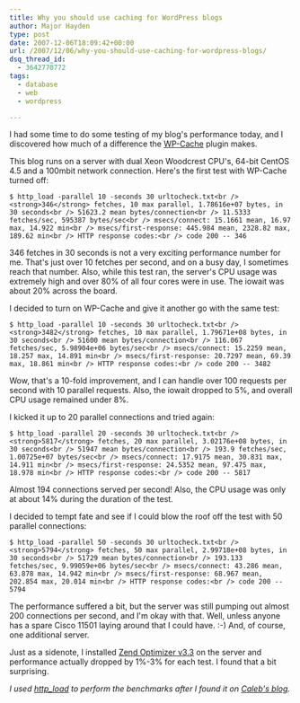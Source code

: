 ```yaml
---
title: Why you should use caching for WordPress blogs
author: Major Hayden
type: post
date: 2007-12-06T18:09:42+00:00
url: /2007/12/06/why-you-should-use-caching-for-wordpress-blogs/
dsq_thread_id:
  - 3642770772
tags:
  - database
  - web
  - wordpress

---
```

I had some time to do some testing of my blog's performance today, and I discovered how much of a difference the [WP-Cache][1] plugin makes.

This blog runs on a server with dual Xeon Woodcrest CPU's, 64-bit CentOS 4.5 and a 100mbit network connection. Here's the first test with WP-Cache turned off:

`$ http_load -parallel 10 -seconds 30 urltocheck.txt<br />
<strong>346</strong> fetches, 10 max parallel, 1.78616e+07 bytes, in 30 seconds<br />
51623.2 mean bytes/connection<br />
11.5333 fetches/sec, 595387 bytes/sec<br />
msecs/connect: 15.1661 mean, 16.97 max, 14.922 min<br />
msecs/first-response: 445.984 mean, 2328.82 max, 189.62 min<br />
HTTP response codes:<br />
  code 200 -- 346`

346 fetches in 30 seconds is not a very exciting performance number for me. That's just over 10 fetches per second, and on a busy day, I sometimes reach that number. Also, while this test ran, the server's CPU usage was extremely high and over 80% of all four cores were in use. The iowait was about 20% across the board.

I decided to turn on WP-Cache and give it another go with the same test:

`$ http_load -parallel 10 -seconds 30 urltocheck.txt<br />
<strong>3482</strong> fetches, 10 max parallel, 1.79671e+08 bytes, in 30 seconds<br />
51600 mean bytes/connection<br />
116.067 fetches/sec, 5.98904e+06 bytes/sec<br />
msecs/connect: 15.2259 mean, 18.257 max, 14.891 min<br />
msecs/first-response: 20.7297 mean, 69.39 max, 18.861 min<br />
HTTP response codes:<br />
  code 200 -- 3482`

Wow, that's a 10-fold improvement, and I can handle over 100 requests per second with 10 parallel requests. Also, the iowait dropped to 5%, and overall CPU usage remained under 8%.

I kicked it up to 20 parallel connections and tried again:

`$ http_load -parallel 20 -seconds 30 urltocheck.txt<br />
<strong>5817</strong> fetches, 20 max parallel, 3.02176e+08 bytes, in 30 seconds<br />
51947 mean bytes/connection<br />
193.9 fetches/sec, 1.00725e+07 bytes/sec<br />
msecs/connect: 17.9175 mean, 30.831 max, 14.911 min<br />
msecs/first-response: 24.5352 mean, 97.475 max, 18.978 min<br />
HTTP response codes:<br />
  code 200 -- 5817`

Almost 194 connections served per second! Also, the CPU usage was only at about 14% during the duration of the test.

I decided to tempt fate and see if I could blow the roof off the test with 50 parallel connections:

`$ http_load -parallel 50 -seconds 30 urltocheck.txt<br />
<strong>5794</strong> fetches, 50 max parallel, 2.99718e+08 bytes, in 30 seconds<br />
51729 mean bytes/connection<br />
193.133 fetches/sec, 9.99059e+06 bytes/sec<br />
msecs/connect: 43.286 mean, 63.878 max, 14.942 min<br />
msecs/first-response: 68.967 mean, 202.854 max, 20.014 min<br />
HTTP response codes:<br />
  code 200 -- 5794`

The performance suffered a bit, but the server was still pumping out almost 200 connections per second, and I'm okay with that. Well, unless anyone has a spare Cisco 11501 laying around that I could have. :-) And, of course, one additional server.

Just as a sidenote, I installed [Zend Optimizer v3.3][2] on the server and performance actually dropped by 1%-3% for each test. I found that a bit surprising.

_I used [http_load][3] to perform the benchmarks after I found it on [Caleb's blog][4]._

 [1]: http://mnm.uib.es/gallir/wp-cache-2/
 [2]: http://www.zend.com/en/products/guard/optimizer/
 [3]: http://www.acme.com/software/http_load/
 [4]: http://calebgroom.com/archives/185
